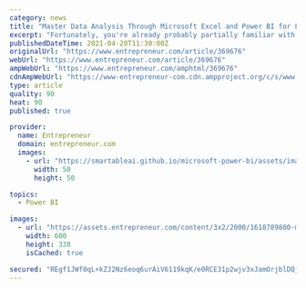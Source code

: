 ```yaml
---
category: news
title: "Master Data Analysis Through Microsoft Excel and Power BI for Less Than $3 Per Course"
excerpt: "Fortunately, you're already probably partially familiar with one of the top data tools on the market: Microsoft Excel. In The Premium 2021 Microsoft Excel & Data Certification Bundle, you'll learn how to take your Excel expertise to the next level to work with data like a pro."
publishedDateTime: 2021-04-20T11:30:00Z
originalUrl: "https://www.entrepreneur.com/article/369676"
webUrl: "https://www.entrepreneur.com/article/369676"
ampWebUrl: "https://www.entrepreneur.com/amphtml/369676"
cdnAmpWebUrl: "https://www-entrepreneur-com.cdn.ampproject.org/c/s/www.entrepreneur.com/amphtml/369676"
type: article
quality: 90
heat: 90
published: true

provider:
  name: Entrepreneur
  domain: entrepreneur.com
  images:
    - url: "https://smartableai.github.io/microsoft-power-bi/assets/images/organizations/entrepreneur.com-50x50.jpg"
      width: 50
      height: 50

topics:
  - Power BI

images:
  - url: "https://assets.entrepreneur.com/content/3x2/2000/1618789800-malte-helmhold-m0r4a8nMarw-unsplash.jpg?width=600&crop=16:9"
    width: 600
    height: 338
    isCached: true

secured: "REgf1JWf0qL+kZJ2Nz6eoq6urAiV6119kqK/e0RCE31p2wjv3xJamOrjblDQjBqcd3yE/+ldvCh8T/cS4hxTxQdQLXmYaAzwUZmnyFS486nc0RPVviBy1UnrOnfg2Ub1EW3+AeaS+5CLf5zKkKHSOvp8r3z8erpM2XJmTh+AI2xcrchjtYQG/oFIt8pwPT9fanVh2NJcRsioy1V/qXX2ijBFmOsSVFbKMQz7gmpqdcSOWjbr88B2k6FjHFDtxGSmNDfGsmAF5aXvebn34n+OwmVgrzNwQ/iaPEVfVLFFUBgCTlv3TUJX+oA5DNuFYNQvCvtORiMVjNvSpeG6mUmx8KYJeTs3+fBQ11b+G04TBt0=;iC9vvDniDLuJrKakQc2StQ=="
---
```


